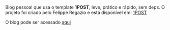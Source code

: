 Blog pessoal que usa o template **1POST**, leve, prático e rápido, sem deps. O projeto foi criado pelo Felippe Regazio e está disponível em:
[1POST](https://github.com/felippe-regazio/1post)

O blog pode ser acessado [aqui](https://blog.danieltolentino.omg.lol/)
